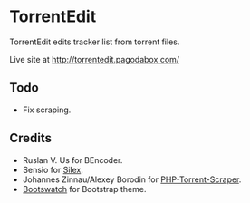 # TorrentEdit #

TorrentEdit edits tracker list from torrent files.

Live site at <http://torrentedit.pagodabox.com/>

## Todo ##

- Fix scraping.

## Credits ##

- Ruslan V. Us for BEncoder.
- Sensio for [Silex](https://github.com/fabpot/Silex).
- Johannes Zinnau/Alexey Borodin for [PHP-Torrent-Scraper](https://github.com/ZonD80/PHP-Torrent-Scraper).
- [Bootswatch](http://bootswatch.com/) for Bootstrap theme.
